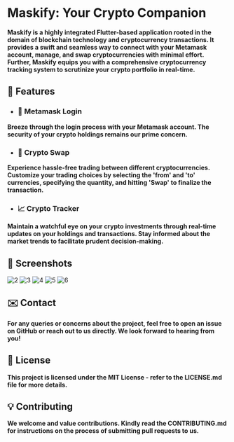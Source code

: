 # Maskify: Your Crypto Companion
**Maskify is a highly integrated Flutter-based application rooted in the domain of blockchain technology and cryptocurrency transactions. It provides a swift and seamless way to connect with your Metamask account, manage, and swap cryptocurrencies with minimal effort. Further, Maskify equips you with a comprehensive cryptocurrency tracking system to scrutinize your crypto portfolio in real-time.**

## 🌟 Features
- ### 🔐 **Metamask Login**
**Breeze through the login process with your Metamask account. The security of your crypto holdings remains our prime concern.**

- ### 💱 **Crypto Swap**
**Experience hassle-free trading between different cryptocurrencies. Customize your trading choices by selecting the 'from' and 'to' currencies, specifying the quantity, and hitting 'Swap' to finalize the transaction.**

- ### 📈 **Crypto Tracker**
**Maintain a watchful eye on your crypto investments through real-time updates on your holdings and transactions. Stay informed about the market trends to facilitate prudent decision-making.**

## 📸 Screenshots
![2](https://github.com/Anechaev06/maskify/assets/57583912/37fc0e06-4d17-4310-a58a-13f7c309cc29)
![3](https://github.com/Anechaev06/maskify/assets/57583912/b78dbaec-fa96-40ed-afd9-20d63f69ade0)
![4](https://github.com/Anechaev06/maskify/assets/57583912/67068446-9621-4394-a351-0488c8608bd5)
![5](https://github.com/Anechaev06/maskify/assets/57583912/2f439105-b72c-44fa-addd-e26ac3b627c6)
![6](https://github.com/Anechaev06/maskify/assets/57583912/173508bd-3cf8-409b-8549-cf7c00a016b6)

## ✉️ Contact
**For any queries or concerns about the project, feel free to open an issue on GitHub or reach out to us directly. We look forward to hearing from you!**

## 📜 License
**This project is licensed under the MIT License - refer to the LICENSE.md file for more details.**

## 💡 Contributing
**We welcome and value contributions. Kindly read the CONTRIBUTING.md for instructions on the process of submitting pull requests to us.**
